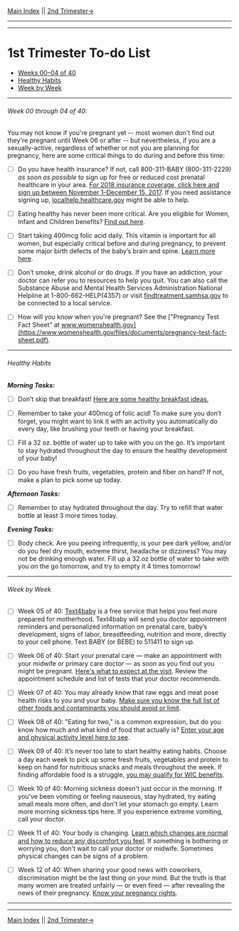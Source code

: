 

[Main Index](/ReadMe.md) || [2nd Trimester→](#)

---
---

# 1st Trimester To-do List

- [Weeks 00–04 of 40](#1)  
- [Healthy Habits](#2)  
- [Week by Week](#3)  

---
###### <a name="1"></a>Week 00 through 04 of 40:  
You may not know if you're pregnant yet -- most women don't find out they're pregnant until Week 06 or after -- but nevertheless, if you are a sexually-active, regardless of whether or not you are planning for pregnancy, here are some critical things to do during and before this time:

- [ ] Do you have health insurance? If not, call 800-311-BABY (800-311-2229) *as soon as possible* to sign up for free or reduced cost prenatal healthcare in your area. [For 2018 insurance coverage, click here and sign up between November 1–December 15, 2017](https://www.healthcare.gov/). If you need assistance signing up, [localhelp.healthcare.gov](https://localhelp.healthcare.gov) might be able to help.  

- [ ] Eating healthy has never been more critical. Are you eligible for Women, Infant and Children benefits? [Find out here](https://wic.fns.usda.gov/wps/pages/start.jsf).  

- [ ] Start taking 400mcg folic acid daily. This vitamin is important for all women, but especially critical before and during pregnancy, to prevent some major birth defects of the baby’s brain and spine. [Learn more here](https://www.cdc.gov/ncbddd/folicacid/about.html). 

- [ ] Don’t smoke, drink alcohol or do drugs. If you have an addiction, your doctor can refer you to resources to help you quit. You can also call the Substance Abuse and Mental Health Services Administration National Helpline at 1-800-662-HELP(4357) or visit [findtreatment.samhsa.gov](https://findtreatment.samhsa.gov/) to be connected to a local service.

- [ ] How will you know when you're pregnant? See the ["Pregnancy Test Fact Sheet" at www.womenshealth.gov](https://www.womenshealth.gov/files/documents/pregnancy-test-fact-sheet.pdf).  

---
###### <a name="2"></a>Healthy Habits

***Morning Tasks:*** 

- [ ] Don’t skip that breakfast! [Here are some healthy breakfast ideas.](https://www.text4baby.org/learn/pregnancy/breakfast-ideas)

- [ ] Remember to take your 400mcg of folic acid! To make sure you don’t forget, you might want to link it with an activity you automatically do every day, like brushing your teeth or having your breakfast. 

- [ ] Fill a 32 oz. bottle of water up to take with you on the go. It’s important to stay hydrated throughout the day to ensure the healthy development of your baby!

- [ ] Do you have fresh fruits, vegetables, protein and fiber on hand? If not, make a plan to pick some up today. 


***Afternoon Tasks:*** 

- [ ] Remember to stay hydrated throughout the day. Try to refill that water bottle at least 3 more times today. 


***Evening Tasks:***

- [ ] Body check. Are you peeing infrequently, is your pee dark yellow, and/or do you feel dry mouth, extreme thirst, headache or dizziness? You may not be drinking enough water. Fill up a 32.oz bottle of water to take with you on the go tomorrow, and try to empty it 4 times tomorrow! 

---

###### <a name="3"></a>Week by Week
- [ ] Week 05 of 40: [Text4baby](https://partners.text4baby.org/index.php/sign-up) is a free service that helps you feel more prepared for motherhood. Text4baby will send you doctor appointment reminders and personalized information on prenatal care, baby’s development, signs of labor, breastfeeding, nutrition and more, directly to your cell phone. Text BABY (or BEBE) to 511411 to sign up.

- [ ] Week 06 of 40: Start your prenatal care — make an appointment with your midwife or primary care doctor — as soon as you find out you might be pregnant. [Here's what to expect at the visit](https://www.womenshealth.gov/pregnancy/youre-pregnant-now-what/prenatal-care-and-tests). Review the appointment schedule and list of tests that your doctor recommends. 

- [ ] Week 07 of 40: You may already know that raw eggs and meat pose health risks to you and your baby. [Make sure you know the full list of other foods and contaminants you should avoid or limit](https://www.text4baby.org/learn/pregnancy/food-safety).

- [ ] Week 08 of 40: "Eating for two," is a common expression, but do you know how much and what kind of food that actually is? [Enter your age and physical activity level here to see](https://www.choosemyplate.gov/MyPlate-Daily-Checklist-input).

- [ ] Week 09 of 40: It’s never too late to start healthy eating habits. Choose a day each week to pick up some fresh fruits, vegetables and protein to keep on hand for nutritious snacks and meals throughout the week. If finding affordable food is a struggle, [you may qualify for WIC benefits](https://wic.fns.usda.gov/wps/pages/start.jsf).

- [ ] Week 10 of 40: Morning sickness doesn't just occur in the morning. If you've been vomiting or feeling nauseous, stay hydrated, try eating small meals more often, and don't let your stomach go empty. Learn more morning sickness tips here. If you experience extreme vomiting, call your doctor.

- [ ] Week 11 of 40: Your body is changing. [Learn which changes are normal and how to reduce any discomfort you feel](https://www.womenshealth.gov/pregnancy/youre-pregnant-now-what/stages-pregnancy). If something is bothering or worrying you, don't wait to call your doctor or midwife. Sometimes physical changes can be signs of a problem.

- [ ] Week 12 of 40: When sharing your good news with coworkers, discrimination might be the last thing on your mind. But the truth is that many women are treated unfairly — or even fired — after revealing the news of their pregnancy. [Know your pregnancy rights](https://www.womenshealth.gov/pregnancy/youre-pregnant-now-what/know-your-pregnancy-rights).

----
----

[Main Index](/ReadMe.md) || [2nd Trimester→](#)
